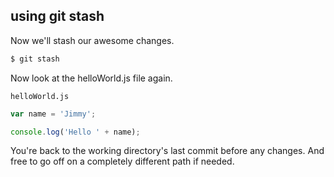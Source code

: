 ##  using git stash

Now we'll stash our awesome changes.

```bash
$ git stash
```

Now look at the helloWorld.js file again.

<p class="terminal fragment" data-fragment-index="1"><code>helloWorld.js</code></p>

```javascript
var name = 'Jimmy';

console.log('Hello ' + name);
```
<!-- .element: class="fragment" data-fragment-index="1" -->

You're back to the working directory's last commit before any changes. And free to go off on a completely different path if needed. <!-- .element: class="fragment" data-fragment-index="1" -->
